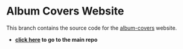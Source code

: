 # Album Covers Website
This branch contains the source code for the [album-covers](https://github.com/hmerritt/album-covers) website.

- **[click here](https://github.com/hmerritt/album-covers) to go to the main repo**